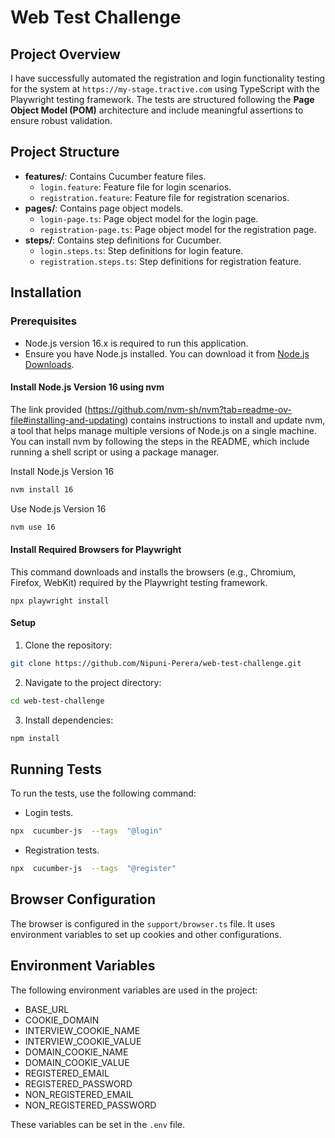 # Web Test Challenge
## Project Overview
I have successfully automated the registration and login functionality testing for the system at `https://my-stage.tractive.com` using TypeScript with the Playwright testing framework. The tests are structured following the **Page Object Model (POM)** architecture and include meaningful assertions to ensure robust validation.
## Project Structure
- **features/**: Contains Cucumber feature files.
  - `login.feature`: Feature file for login scenarios.
  - `registration.feature`: Feature file for registration scenarios.
- **pages/**: Contains page object models.
  - `login-page.ts`: Page object model for the login page.
  - `registration-page.ts`: Page object model for the registration page.
- **steps/**: Contains step definitions for Cucumber.
  - `login.steps.ts`: Step definitions for login feature.
  - `registration.steps.ts`: Step definitions for registration feature.
## Installation

### Prerequisites

- Node.js version 16.x is required to run this application.
- Ensure you have Node.js installed. You can download it from [Node.js Downloads](https://nodejs.org/).

#### Install Node.js Version 16 using nvm

The link provided (https://github.com/nvm-sh/nvm?tab=readme-ov-file#installing-and-updating) contains instructions to install and update nvm, a tool that helps manage multiple versions of Node.js on a single machine. You can install nvm by following the steps in the README, which include running a shell script or using a package manager.

Install Node.js Version 16
```bash
nvm install 16
```

Use Node.js Version 16
```bash
nvm use 16
```

#### Install Required Browsers for Playwright
This command downloads and installs the browsers (e.g., Chromium, Firefox, WebKit) required by the Playwright testing framework.
```
npx playwright install
```

#### Setup

1. Clone the repository:
```bash
git clone https://github.com/Nipuni-Perera/web-test-challenge.git
```
2. Navigate to the project directory:
```bash
cd web-test-challenge
```
3. Install dependencies:
```bash
npm install
```
## Running Tests
To run the tests, use the following command:
- Login tests.
```bash
npx  cucumber-js  --tags  "@login"
```
- Registration tests.
```bash
npx  cucumber-js  --tags  "@register"
```
## Browser Configuration
The browser is configured in the `support/browser.ts` file. It uses environment variables to set up cookies and other configurations.
## Environment Variables
The following environment variables are used in the project:
- BASE_URL
- COOKIE_DOMAIN
- INTERVIEW_COOKIE_NAME
- INTERVIEW_COOKIE_VALUE
- DOMAIN_COOKIE_NAME
- DOMAIN_COOKIE_VALUE
- REGISTERED_EMAIL
- REGISTERED_PASSWORD
- NON_REGISTERED_EMAIL
- NON_REGISTERED_PASSWORD
 
These variables can be set in the `.env` file.
